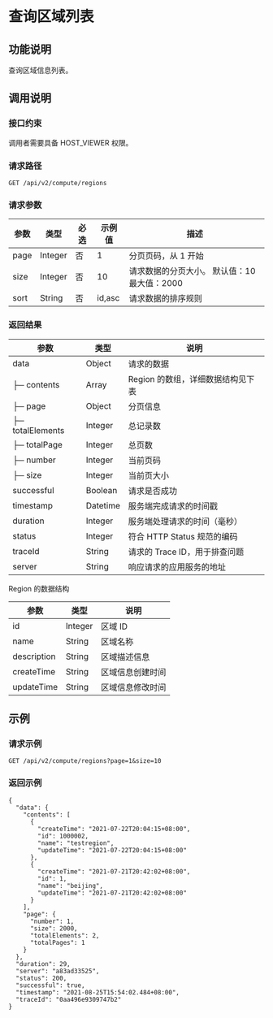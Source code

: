 查询区域列表 
===========================



功能说明 
-------------------------

查询区域信息列表。

调用说明 
-------------------------

### 接口约束 

调用者需要具备 HOST_VIEWER 权限。

### 请求路径 

`GET /api/v2/compute/regions`

### 请求参数 



|  参数  |   类型    | 必选 |  示例值   |                             描述                             |
|------|---------|----|--------|------------------------------------------------------------|
| page | Integer | 否  | 1      | 分页页码，从 1 开始                                                |
| size | Integer | 否  | 10     | 请求数据的分页大小。 默认值：10 最大值：2000 |
| sort | String  | 否  | id,asc | 请求数据的排序规则                                                  |



### 返回结果 



|        参数        |    类型    |          说明          |
|------------------|----------|----------------------|
| data             | Object   | 请求的数据                |
| ├─ contents      | Array    | Region 的数组，详细数据结构见下表 |
| ├─ page          | Object   | 分页信息                 |
| ├─ totalElements | Integer  | 总记录数                 |
| ├─ totalPage     | Integer  | 总页数                  |
| ├─ number        | Integer  | 当前页码                 |
| ├─ size          | Integer  | 当前页大小                |
| successful       | Boolean  | 请求是否成功               |
| timestamp        | Datetime | 服务端完成请求的时间戳          |
| duration         | Integer  | 服务端处理请求的时间（毫秒）       |
| status           | Integer  | 符合 HTTP Status 规范的编码 |
| traceId          | String   | 请求的 Trace ID，用于排查问题  |
| server           | String   | 响应请求的应用服务的地址         |



Region 的数据结构


|     参数      |   类型    |    说明    |
|-------------|---------|----------|
| id          | Integer | 区域 ID    |
| name        | String  | 区域名称     |
| description | String  | 区域描述信息   |
| createTime  | String  | 区域信息创建时间 |
| updateTime  | String  | 区域信息修改时间 |



示例 
-----------------------

### 请求示例 

`GET /api/v2/compute/regions?page=1&size=10`

### 返回示例 

```unknow
{
  "data": {
    "contents": [
      {
        "createTime": "2021-07-22T20:04:15+08:00",
        "id": 1000002,
        "name": "testregion",
        "updateTime": "2021-07-22T20:04:15+08:00"
      },
      {
        "createTime": "2021-07-21T20:42:02+08:00",
        "id": 1,
        "name": "beijing",
        "updateTime": "2021-07-21T20:42:02+08:00"
      }
    ],
    "page": {
      "number": 1,
      "size": 2000,
      "totalElements": 2,
      "totalPages": 1
    }
  },
  "duration": 29,
  "server": "a83ad33525",
  "status": 200,
  "successful": true,
  "timestamp": "2021-08-25T15:54:02.484+08:00",
  "traceId": "0aa496e9309747b2"
}
```


